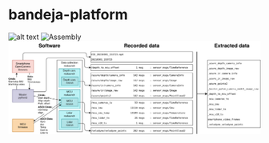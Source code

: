 # bandeja-platform
![alt text](https://github.com/MobileRoboticsSkoltech/bandeja-platform/blob/main/Images/bandeja-logo.png)
![Assembly](https://github.com/MobileRoboticsSkoltech/bandeja-platform/blob/main/Images/Assembly.gif)
![](./Images/data_flow.png)
